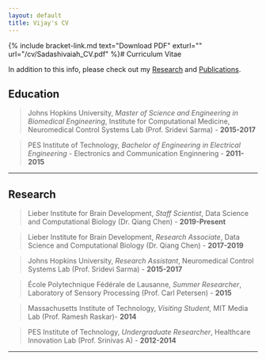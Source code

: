 ```yaml
---
layout: default
title: Vijay's CV
---
```


{% include bracket-link.md text="Download PDF" exturl="" url="/cv/Sadashivaiah_CV.pdf" %}# Curriculum Vitae

In addition to this info, please check out my [Research]({{site.url}}/research/) and [Publications]({{site.url}}/publications/).

## Education

> Johns Hopkins University, *Master of Science and Engineering in Biomedical Engineering*, Institute for Computational Medicine, Neuromedical Control Systems Lab (Prof. Sridevi Sarma) - **2015-2017**

> PES Institute of Technology, *Bachelor of Engineering in Electrical Engineering* - Electronics and Communication Enginnering - **2011-2015**

---

## Research

> Lieber Institute for Brain Development, *Staff Scientist*, Data Science and Computational Biology (Dr. Qiang Chen) - **2019-Present**

> Lieber Institute for Brain Development, *Research Associate*, Data Science and Computational Biology (Dr. Qiang Chen) - **2017-2019**

> Johns Hopkins University, *Research Assistant*, Neuromedical Control Systems Lab (Prof. Sridevi Sarma) - **2015-2017**

> École Polytechnique Fédérale de Lausanne, *Summer Researcher*, Laboratory of Sensory Processing (Prof. Carl Petersen) - **2015**

> Massachusetts Institute of Technology, *Visiting Student*, MIT Media Lab (Prof. Ramesh Raskar)- **2014**

> PES Institute of Technology, *Undergraduate Researcher*, Healthcare Innovation Lab (Prof. Srinivas A) - **2012-2014**

---